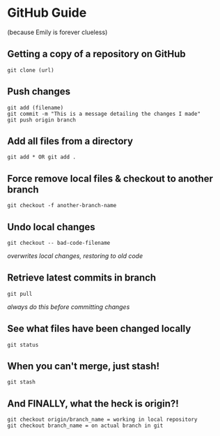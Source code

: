 # GitHub Guide
(because Emily is forever clueless)

## Getting a copy of a repository on GitHub
```
git clone (url)
```

## Push changes
```
git add (filename)
git commit -m "This is a message detailing the changes I made"
git push origin branch
```

## Add all files from a directory
```
git add * OR git add .
```

## Force remove local files & checkout to another branch
```
git checkout -f another-branch-name
```

## Undo local changes
```
git checkout -- bad-code-filename
```
*overwrites local changes, restoring to old code*

## Retrieve latest commits in branch
```
git pull
```
*always do this before committing changes*

## See what files have been changed locally
```
git status
```

## When you can't merge, just stash!
```
git stash
```

## And FINALLY, what the heck is origin?!
```
git checkout origin/branch_name = working in local repository
git checkout branch_name = on actual branch in git
```